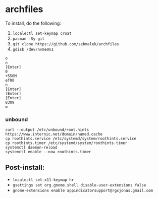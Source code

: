 # archfiles

To install, do the following:

1. `localectl set-keymap croat`
2. `pacman -Sy git`
3. `git clone https://github.com/sebmalek/archfiles`
4. `gdisk /dev/nvme0n1`
```
o
n
[Enter]
0
+550M
ef00
n
[Enter]
[Enter]
[Enter]
8309
w
```

### unbound
```
curl --output /etc/unbound/root.hints https://www.internic.net/domain/named.cache
cp roothints.service /etc/systemd/system/roothints.service
cp roothints.timer /etc/systemd/system/roothints.timer
systemctl daemon-reload
systemctl enable --now roothints.timer
```

## Post-install:

* `localectl set-x11-keymap hr`
* `gsettings set org.gnome.shell disable-user-extensions false`
* `gnome-extensions enable appindicatorsupport@rgcjonas.gmail.com`
